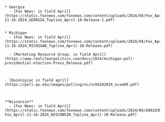 
~~~
* Georgia
  - [Fox News: in field April](https://static.foxnews.com/foxnews.com/content/uploads/2024/04/Fox_April-11-16-2024_GEORGIA_Topline_April-18-Release-1.pdf)
~~~
<!-- Poll(0.39,0.44,1128) -->
~~~

* Michigan
  - [Fox News: in field April](https://static.foxnews.com/foxnews.com/content/uploads/2024/04/Fox_April-11-16-2024_MICHIGAN_Topline_April-18-Release.pdf)
~~~
<!-- Poll(0.40,0.42,1126) -->
~~~
  - [Marketing Resource Group: in field April](https://www.realclearpolitics.com/docs/2024/michigan-poll-presidential-election-Press_Release.pdf)
~~~
<!-- Poll,(0.36,0.42,600) -->
~~~


- [Quinnipiac in field april](https://poll.qu.edu/images/polling/nc/nc04102024_ncaa99.pdf)
~~~
<!-- Poll(0.46,0.48,1401) -->
~~~


**Wisconsin**
  - [Fox News: in field April](https://static.foxnews.com/foxnews.com/content/uploads/2024/04/b002d3b3-Fox_April-11-16-2024_WISCONSIN_Topline_April-18-Release.pdf)
~~~
<!-- 43,41,1198 -->
~~~
